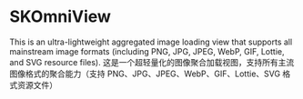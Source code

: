 # SKOmniView
This is an ultra-lightweight aggregated image loading view that supports all mainstream image formats (including PNG, JPG, JPEG, WebP, GIF, Lottie, and SVG resource files).
这是一个超轻量化的图像聚合加载视图，支持所有主流图像格式的聚合能力（支持 PNG、JPG、JPEG、WebP、GIF、Lottie、SVG 格式资源文件）

